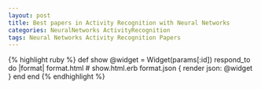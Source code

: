 ```yaml
---
layout: post
title: Best papers in Activity Recognition with Neural Networks
categories: NeuralNetworks ActivityRecognition
tags: Neural Networks Activity Recognition Papers
---
```


{% highlight ruby %}
def show
  @widget = Widget(params[:id])
  respond_to do |format|
    format.html # show.html.erb
    format.json { render json: @widget }
  end
end
{% endhighlight %}
